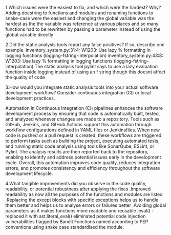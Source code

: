 1.Which issues were the easiest to fix, and which were the hardest? Why?
Adding docstring to functions and modules and renaming functions to snake-case were the easiest and changing the global variable was the hardest as the the variable was reference at various places and so many functions had to be rewritten by passing a parameter instead of using the global variable directly


2.Did the static analysis tools report any false positives? If so, describe one example.
inventory_system.py:31:4: W1203: Use lazy % formatting in logging functions (logging-fstring-interpolation)
inventory_system.py:43:8: W1203: Use lazy % formatting in logging functions (logging-fstring-interpolation)
The static analysis tool pylint says to use a lazy evaluation function inside logging instead of using an f string though this doesnt affect the quality of code


3.How would you integrate static analysis tools into your actual software development workflow? Consider continuous integration (CI) or local development practices.

Automation in Continuous Integration (CI) pipelines enhances the software development process by ensuring that code is automatically built, tested, and analyzed whenever changes are made to a repository. Tools such as GitHub, Jenkins, and GitHub Actions support this automation through workflow configurations defined in YAML files or Jenkinsfiles.
When new code is pushed or a pull request is created, these workflows are triggered to perform tasks such as building the project, executing automated tests, and running static code analysis using tools like SonarQube, ESLint, or Pylint. The analysis results are then reported back to the repository, enabling to identify and address potential issues early in the development cycle.
Overall, this automation improves code quality, reduces integration errors, and promotes consistency and efficiency throughout the software development lifecycle.


4.What tangible improvements did you observe in the code quality, readability, or potential robustness after applying the fixes
.Improved readability as now all the purposes of the functions and modules are listed 
.Replacing the except blocks with specific exceptions helps us to handle them better and 
helps us to analyse errors or failures better
.Avoiding global parameters as it makes functions more readable and reusable
.eval() -replaced it with ast.literal_eval() eliminated potential code injection vulnerabilities flagged by Bandit 
Functions named according to PEP conventions using snake case standardised the module.